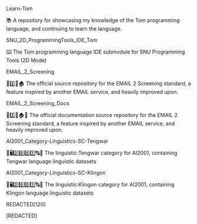 
Learn-Tom

📚️ A repository for showcasing my knowledge of the Tom programming language, and continuing to learn the language. 

SNU_2D_ProgrammingTools_IDE_Tom

⌨️ The Tom programming language IDE submodule for SNU Programming Tools (2D Mode)

EMAIL_2_Screening

📧️2️⃣️📩️🏠️ The official source repository for the EMAIL 2 Screening standard, a feature inspired by another EMAIL service, and heavily improved upon.

EMAIL_2_Screening_Docs

📧️2️⃣️📩️🏠️📖️ The official documentation source repository for the EMAIL 2 Screening standard, a feature inspired by another EMAIL service, and heavily improved upon.

AI2001_Category-Linguistics-SC-Tengwar

🧠️🖥️2️⃣️0️⃣️0️⃣️1️⃣️🔠️🔢️ The linguistic:Tengwar category for AI2001, containing Tengwar language linguistic datasets

AI2001_Category-Linguistics-SC-Klingon

🧠️🖥️2️⃣️0️⃣️0️⃣️1️⃣️🔠️🔢️ The linguistic:Klingon category for AI2001, containing Klingon language linguistic datasets

REDACTED[120]

[REDACTED]

